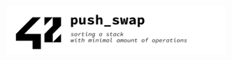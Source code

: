 ![push_swap](https://raw.githubusercontent.com/romaniyazov/push_swap/master/readme_assets/readme_title.png)
